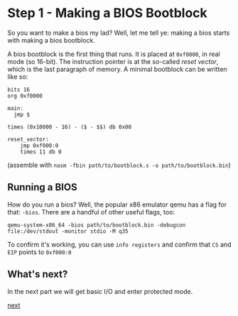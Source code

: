 # Step 1 - Making a BIOS Bootblock
So you want to make a bios my lad? Well, let me tell ye: making a bios starts with making a bios bootblock.

A bios bootblock is the first thing that runs. It is placed at `0xf0000`, in real mode (so 16-bit). The instruction pointer is at the so-called _reset vector_, which is the last paragraph of memory. A minimal bootblock can be written like so:

```assembly
bits 16
org 0xf0000

main:
  jmp $

times (0x10000 - 16) - ($ - $$) db 0x00

reset_vector:
    jmp 0xf000:0
    times 11 db 0
```

(assemble with `nasm -fbin path/to/bootblock.s -o path/to/bootblock.bin`)

## Running a BIOS
How do you run a bios? Well, the popular x86 emulator qemu has a flag for that: `-bios`. There are a handful of other useful flags, too:
```
qemu-system-x86_64 -bios path/to/bootblock.bin -debugcon file:/dev/stdout -monitor stdio -M q35
```

To confirm it's working, you can use `info registers` and confirm that `CS` and `EIP` points to `0xf000:0`


## What's next?
In the next part we will get basic I/O and enter protected mode.

[next](/biosdev/step2)

<script src="https://giscus.app/client.js"
        data-repo="pitust/pitust.dev"
        data-repo-id="MDEwOlJlcG9zaXRvcnkzNzI5Mjc0MzE="
        data-category="General"
        data-category-id="MDE4OkRpc2N1c3Npb25DYXRlZ29yeTMzMDYxOTc2"
        data-mapping="og:title"
        data-reactions-enabled="1"
        data-theme="light"
        crossorigin="anonymous"
        async>
</script>
